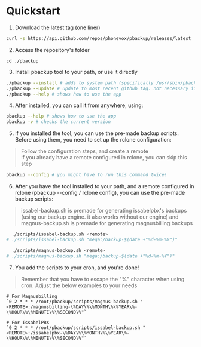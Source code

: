 # Quickstart

1. Download the latest tag (one liner)
```sh
curl -s https://api.github.com/repos/phonevox/pbackup/releases/latest | grep '"tag_name":' | sed 's/.*"tag_name": "\(.*\)",/\1/' | xargs -I {} curl -skL https://github.com/phonevox/pbackup/archive/refs/tags/{}.tar.gz | tar xz --transform="s,^[^/]*,pbackup,"; find pbackup -type f -name "*.sh" -exec chmod +x {} \;
```

2. Access the repository's folder
```
cd ./pbackup
```

3. Install pbackup tool to your path, or use it directly
```sh
./pbackup --install # adds to system path (specifically /usr/sbin/pbackup), call with 'pbackup -h'
./pbackup --update # update to most recent github tag. not necessary if you just cloned the repository
./pbackup --help # shows how to use the app
```

4. After installed, you can call it from anywhere, using:
```sh
pbackup --help # shows how to use the app
pbackup -v # checks the current version
```

5. If you installed the tool, you can use the pre-made backup scripts. Before using them, you need to set up the rclone configuration:
> Follow the configuration steps, and create a remote<br>
> If you already have a remote configured in rclone, you can skip this step


```sh
pbackup --config # you might have to run this command twice!
```

6. After you have the tool installed to your path, and a remote configured in rclone (pbackup --config / rclone config), you can use the pre-made backup scripts:
> issabel-backup.sh is premade for generating issabelpbx's backups (using our backup engine. it also works without our engine) and
> magnus-backup.sh is premade for generating magnusbilling backups

```sh
  ./scripts/issabel-backup.sh <remote> 
# ./scripts/issabel-backup.sh "mega:/backup-$(date +"%d-%m-%Y")"

  ./scripts/magnus-backup.sh <remote> 
# ./scripts/magnus-backup.sh "mega:/backup-$(date +"%d-%m-%Y")"
```

7. You add the scripts to your cron, and you're done!
> Remember that you have to escape the "%" character when using cron.
> Adjust the below examples to your needs

```
# For Magnusbilling
`0 2 * * * /root/pbackup/scripts/magnus-backup.sh "<REMOTE>:/magnusbilling-\%DAY\%\%MONTH\%\%YEAR\%-\%HOUR\%\%MINUTE\%\%SECOND\%"`

# For IssabelPBX
`0 2 * * * /root/pbackup/scripts/issabel-backup.sh "<REMOTE>:/issabelpbx-\%DAY\%\%MONTH\%\%YEAR\%-\%HOUR\%\%MINUTE\%\%SECOND\%"`
```
